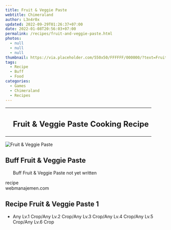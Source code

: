 ```yaml
---
title: Fruit & Veggie Paste
webtitle: Chimeraland
author: L3n4r0x
updated: 2022-09-29T01:26:37+07:00
date: 2022-01-08T20:56:03+07:00
permalink: /recipes/fruit-and-veggie-paste.html
photos:
  - null
  - null
  - null
thumbnail: https://via.placeholder.com/550x50/FFFFFF/000000/?text=Fruit & Veggie Paste
tags:
  - Recipe
  - Buff
  - Food
categories:
  - Games
  - Chimeraland
  - Recipes
---
```


<section id="bootstrap-wrapper"><link rel="stylesheet" href="https://cdn.statically.io/gh/dimaslanjaka/Web-Manajemen/40ac3225/css/bootstrap-4.5-wrapper.css"/><div class="row mb-2"><div class="col-md-12 mb-2"><table class="table" id="post-info"><tbody><tr><td></td><td><h1 class="fs-5">Fruit &amp; Veggie Paste Cooking Recipe</h1></td></tr></tbody></table></div></div><div class="card mb-2"><div class="row g-0"><div class="col-sm-4 position-relative mb-2"><img src="https://via.placeholder.com/600" class="card-img fit-cover w-100 h-100" alt="Fruit &amp; Veggie Paste" data-fancybox="true"/></div><div class="col-sm-8 mb-2"><div class="card-body"><h2 class="card-title fs-5">Buff Fruit &amp; Veggie Paste</h2><div class="card-text"><ul>Buff Fruit &amp; Veggie Paste not yet written</ul></div><span class="badge rounded-pill bg-dark">recipe</span></div><div class="card-footer text-end text-muted">webmanajemen.com</div></div></div></div><div class="row mb-2"><div class="col-12 col-lg-6 recipe-item mb-2"><div class="card"><div class="card-body"><h2 class="card-title fs-5">Recipe Fruit &amp; Veggie Paste 1</h2><div class="card-text"><ul><li>Any Lv.1 Crop/Any Lv.2 Crop/Any Lv.3 Crop/Any Lv.4 Crop/Any Lv.5 Crop/Any Lv.6 Crop</li></ul></div></div></div></div></div></section>